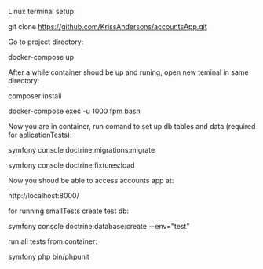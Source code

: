 Linux terminal setup:

git clone https://github.com/KrissAndersons/accountsApp.git

Go to project directory:

docker-compose up

After a while container shoud be up and runing, open new teminal in same directory:

composer install

docker-compose exec -u 1000 fpm bash

Now you are in container, run comand to set up db tables and data (required for aplicationTests):

symfony console doctrine:migrations:migrate

symfony console doctrine:fixtures:load


Now you shoud be able to access accounts app at:

http://localhost:8000/

for running smallTests create test db:

symfony console doctrine:database:create --env="test"

run all tests from container:

symfony php bin/phpunit

